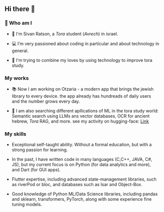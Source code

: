 ## Hi there 👋

### 🤔 Who am I

- 📖 I'm Sivan Ratson, a <i>Tora</i> student (<i>Avrech</i>) in israel.

- 💻 I’m very passioned about coding in particular and about technology in general.

- 🔗 I'm trying to combine my loves by using technology to improve tora study.

###  My works

- 📚 Now I am working on Otzaria - a modern app that brings the jewish library to every device.
the app already has hundreads of daily users and the number grows every day.

- 🔎 I am also searching different apllications of ML in the tora study world: Semantic search using LLMs ans vector databases, OCR for ancient hebrew, <i>Tora</i> RAG, and more. 
see my activity on hugging-face: [Link](https://huggingface.co/sivan22)

### My skills

- Exceptional self-taught ability. Without a formal education, but with a strong passion for learning.

- In the past, I have written code in many languages (C,C++, JAVA, C#, JS), but my current focus is on Python (for data analytics and more), and Dart (for GUI apps).

- Flutter expertise, including advanced state-management libraries, such as riverPod or bloc, and databases such as Isar and Object-Box.

- Good knowledge of Python ML/Data Science libraries, including pandas and sklearn, transformers, PyTorch, along with some experience fine tuning models.

